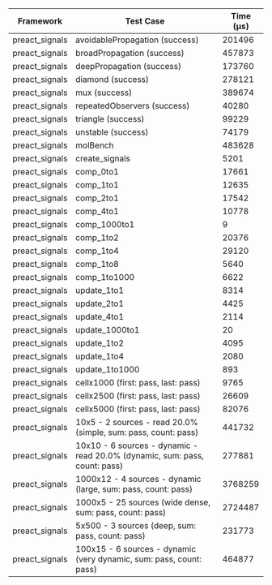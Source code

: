 | Framework | Test Case | Time (μs) |
| --- | --- | --- |
| preact_signals | avoidablePropagation (success) | 201496 |
| preact_signals | broadPropagation (success) | 457873 |
| preact_signals | deepPropagation (success) | 173760 |
| preact_signals | diamond (success) | 278121 |
| preact_signals | mux (success) | 389674 |
| preact_signals | repeatedObservers (success) | 40280 |
| preact_signals | triangle (success) | 99229 |
| preact_signals | unstable (success) | 74179 |
| preact_signals | molBench | 483628 |
| preact_signals | create_signals | 5201 |
| preact_signals | comp_0to1 | 17661 |
| preact_signals | comp_1to1 | 12635 |
| preact_signals | comp_2to1 | 17542 |
| preact_signals | comp_4to1 | 10778 |
| preact_signals | comp_1000to1 | 9 |
| preact_signals | comp_1to2 | 20376 |
| preact_signals | comp_1to4 | 29120 |
| preact_signals | comp_1to8 | 5640 |
| preact_signals | comp_1to1000 | 6622 |
| preact_signals | update_1to1 | 8314 |
| preact_signals | update_2to1 | 4425 |
| preact_signals | update_4to1 | 2114 |
| preact_signals | update_1000to1 | 20 |
| preact_signals | update_1to2 | 4095 |
| preact_signals | update_1to4 | 2080 |
| preact_signals | update_1to1000 | 893 |
| preact_signals | cellx1000 (first: pass, last: pass) | 9765 |
| preact_signals | cellx2500 (first: pass, last: pass) | 26609 |
| preact_signals | cellx5000 (first: pass, last: pass) | 82076 |
| preact_signals | 10x5 - 2 sources - read 20.0% (simple, sum: pass, count: pass) | 441732 |
| preact_signals | 10x10 - 6 sources - dynamic - read 20.0% (dynamic, sum: pass, count: pass) | 277881 |
| preact_signals | 1000x12 - 4 sources - dynamic (large, sum: pass, count: pass) | 3768259 |
| preact_signals | 1000x5 - 25 sources (wide dense, sum: pass, count: pass) | 2724487 |
| preact_signals | 5x500 - 3 sources (deep, sum: pass, count: pass) | 231773 |
| preact_signals | 100x15 - 6 sources - dynamic (very dynamic, sum: pass, count: pass) | 464877 |
